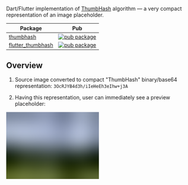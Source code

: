 Dart/Flutter implementation of [ThumbHash](https://evanw.github.io/thumbhash/) algorithm — a very compact representation of an image placeholder.

 Package | Pub
--- | ---
 [thumbhash](packages/thumbhash)  |  [![pub package](https://img.shields.io/pub/v/thumbhash.svg)](https://pub.dev/packages/thumbhash)
 [flutter_thumbhash](packages/flutter_thumbhash)  |  [![pub package](https://img.shields.io/pub/v/flutter_thumbhash.svg)](https://pub.dev/packages/flutter_thumbhash)

## Overview

1. Source image converted to compact "ThumbHash" binary/base64 representation: `3OcRJYB4d3h/iIeHeEh3eIhw+j3A`

2. Having this representation, user can immediately see a preview placeholder:

![resulting placeholder image](packages/flutter_thumbhash/example/screenshots/example.webp)
